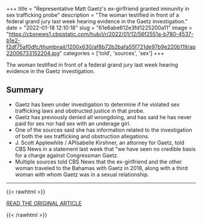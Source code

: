 +++
title = "Representative Matt Gaetz's ex-girlfriend granted immunity in sex trafficking probe"
description = "The woman testified in front of a federal grand jury last week hearing evidence in the Gaetz investigation."
date = "2022-01-18 12:10:18"
slug = "61e6abe612e3fd1225200a11"
image = "https://cbsnews1.cbsistatic.com/hub/i/r/2022/01/12/56f2551a-b780-4537-b1e2-f2df75af0dfc/thumbnail/1200x630/af8b72b2bafa55f721de97b9e220b119/ap22006733152204.jpg"
categories = ['told', 'sources', 'sex']
+++

The woman testified in front of a federal grand jury last week hearing evidence in the Gaetz investigation.

## Summary

- Gaetz has been under investigation to determine if he violated sex trafficking laws and obstructed justice in that probe.
- Gaetz has previously denied all wrongdoing, and has said he has never paid for sex nor had sex with an underage girl.
- One of the sources said she has information related to the investigation of both the sex trafficking and obstruction allegations.
- J. Scott Applewhite / APIsabelle Kirshner, an attorney for Gaetz, told CBS News in a statement last week that "we have seen no credible basis for a charge against Congressman Gaetz.
- Multiple sources told CBS News that the ex-girlfriend and the other woman traveled to the Bahamas with Gaetz in 2018, along with a third woman with whom Gaetz was in a sexual relationship.

---

{{< rawhtml >}}
  <p class="article-category">
    <a target="_blank" href="https://www.cbsnews.com/news/matt-gaetz-ex-girlfriend-immunity-sex-trafficking-probe/">READ THE ORIGINAL ARTICLE</a>
  </p>
{{< /rawhtml >}}
